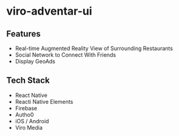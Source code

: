# viro-adventar-ui

## Features
* Real-time Augmented Reality View of Surrounding Restaurants
* Social Network to Connect With Friends
* Display GeoAds

## Tech Stack
* React Native
* Reacti Native Elements
* Firebase
* Autho0
* iOS / Android
* Viro Media
